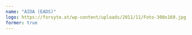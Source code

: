 ```yaml
---
name: "AIDA (EADS)"
logo: https://forsyte.at/wp-content/uploads/2011/11/Foto-300x169.jpg
former: true
---
```


<!--
Custom content goes here.
-->